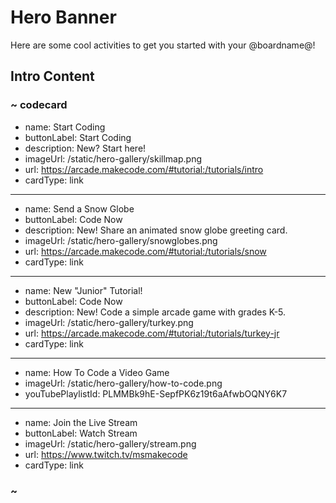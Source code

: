 # Hero Banner

Here are some cool activities to get you started with your @boardname@!

## Intro Content

### ~ codecard
* name: Start Coding
* buttonLabel: Start Coding
* description: New? Start here!
* imageUrl: /static/hero-gallery/skillmap.png
* url: https://arcade.makecode.com/#tutorial:/tutorials/intro
* cardType: link
---
* name: Send a Snow Globe
* buttonLabel: Code Now
* description: New! Share an animated snow globe greeting card.
* imageUrl: /static/hero-gallery/snowglobes.png
* url: https://arcade.makecode.com/#tutorial:/tutorials/snow
* cardType: link
---
* name: New "Junior" Tutorial!
* buttonLabel: Code Now
* description: New! Code a simple arcade game with grades K-5.
* imageUrl: /static/hero-gallery/turkey.png
* url: https://arcade.makecode.com/#tutorial:/tutorials/turkey-jr
* cardType: link
---
* name: How To Code a Video Game
* imageUrl: /static/hero-gallery/how-to-code.png
* youTubePlaylistId: PLMMBk9hE-SepfPK6z19t6aAfwbOQNY6K7
---
* name: Join the Live Stream
* buttonLabel: Watch Stream
* imageUrl: /static/hero-gallery/stream.png
* url: https://www.twitch.tv/msmakecode
* cardType: link

### ~
